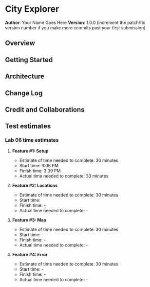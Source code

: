 # City Explorer

**Author**: Your Name Goes Here
**Version**: 1.0.0 (increment the patch/fix version number if you make more commits past your first submission)

## Overview
<!-- Provide a high level overview of what this application is and why you are building it, beyond the fact that it's an assignment for this class. (i.e. What's your problem domain?) -->

## Getting Started
<!-- What are the steps that a user must take in order to build this app on their own machine and get it running? -->

## Architecture
<!-- Provide a detailed description of the application design. What technologies (languages, libraries, etc) you're using, and any other relevant design information. -->

## Change Log
<!-- Use this area to document the iterative changes made to your application as each feature is successfully implemented. Use time stamps. Here's an example:

01-01-2001 4:59pm - Application now has a fully-functional express server, with a GET route for the location resource. -->

## Credit and Collaborations
<!-- Give credit (and a link) to other people or resources that helped you build this application. -->

## Test estimates

### Lab 06 time estimates

1. **Feature #1: Setup**
    - Estimate of time needed to complete: 30 minutes
    - Start time: 3:06 PM
    - Finish time: 3:39 PM
    - Actual time needed to complete: 33 minutes

2. **Feature #2: Locations**
    - Estimate of time needed to complete: 30 minutes
    - Start time:
    - Finish time: -
    - Actual time needed to complete: -

3. **Feature #3: Map**
    - Estimate of time needed to complete: 30 minutes
    - Start time: -
    - Finish time: -
    - Actual time needed to complete: -

4. **Feature #4: Error**
    - Estimate of time needed to complete: 30 minutes
    - Start time: -
    - Finish time: -
    - Actual time needed to complete: -
